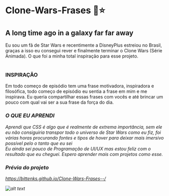 # Clone-Wars-Frases 🚀⭐

## A long time ago in a galaxy far far away
Eu sou um fã de Star Wars e recentimente a DisneyPlus estreiou no Brasil, graças a isso eu consegui rever e finalmente terminar o Clone Wars (Série Animada). O que foi a minha total 
inspiração para esse projeto.
<br/> <br/> 



### INSPIRAÇÃO <br />

Em todo começo de episódio tem uma frase motivadora, inspiradora e filosófica, todo começo de episódio eu sentia a frase em mim e me inspirava. Eu queria compartilhar essas frases com vocês
e até brincar um pouco com qual vai ser a sua frase da força do dia.

### <i> O QUE EU APRENDI <i/> 
Aprendi que CSS é algo que é realmente de extrema importância, sem ele eu não consiguiria transpor todo o universo de Star Wars como eu fiz, foi várias horas procurando fontes e tipos de hover
para deixar mais imersivo possível pelo o tanto que eu sei
<br/> 
Eu ainda sei pouco de Programação de UI/UX mas estou feliz com o resultado que eu cheguei. Espero aprender mais com projetos como esse.

### Prévia do projeto <br/>
https://bittenks.github.io/Clone-Wars-Frases--/




![alt text](https://github.com/bittenks/Clone-Wars-Frases--/blob/main/img/certo.gif)
